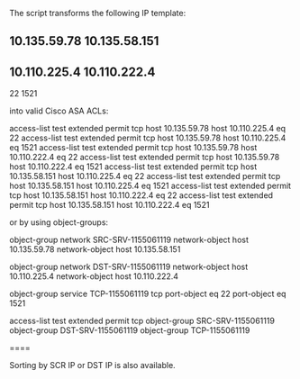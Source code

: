 The script transforms the following IP template:

10.135.59.78
10.135.58.151
---
10.110.225.4
10.110.222.4
---
22
1521

into valid Cisco ASA ACLs:

access-list test extended permit tcp host 10.135.59.78 host 10.110.225.4 eq 22
access-list test extended permit tcp host 10.135.59.78 host 10.110.225.4 eq 1521
access-list test extended permit tcp host 10.135.59.78 host 10.110.222.4 eq 22
access-list test extended permit tcp host 10.135.59.78 host 10.110.222.4 eq 1521
access-list test extended permit tcp host 10.135.58.151 host 10.110.225.4 eq 22
access-list test extended permit tcp host 10.135.58.151 host 10.110.225.4 eq 1521
access-list test extended permit tcp host 10.135.58.151 host 10.110.222.4 eq 22
access-list test extended permit tcp host 10.135.58.151 host 10.110.222.4 eq 1521

or by using object-groups:

object-group network SRC-SRV-1155061119
network-object host 10.135.59.78
network-object host 10.135.58.151

object-group network DST-SRV-1155061119
network-object host 10.110.225.4
network-object host 10.110.222.4

object-group service TCP-1155061119 tcp
port-object eq 22
port-object eq 1521

access-list test extended permit tcp object-group SRC-SRV-1155061119 object-group DST-SRV-1155061119 object-group TCP-1155061119

====

Sorting by SCR IP or DST IP is also available.
